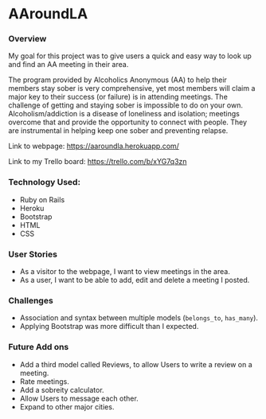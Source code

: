 # AAroundLA


### Overview
My goal for this project was to give users a quick and easy way to look up and find an AA meeting in their area.

The program provided by Alcoholics Anonymous (AA) to help their members stay sober is very comprehensive, yet most members will claim a major key to their success (or failure) is in attending meetings. The challenge of getting and staying sober is impossible to do on your own. Alcoholism/addiction is a disease of loneliness and isolation; meetings overcome that and provide the opportunity to connect with people. They are instrumental in helping keep one sober and preventing relapse.

Link to webpage:
<https://aaroundla.herokuapp.com/>

Link to my Trello board:
<https://trello.com/b/xYG7q3zn>

### Technology Used:
+ Ruby on Rails
+ Heroku
+ Bootstrap
+ HTML
+ CSS

### User Stories
+ As a visitor to the webpage, I want to view meetings in the area.
+ As a user, I want to be able to add, edit and delete a meeting I posted.


### Challenges
+ Association and syntax between multiple models (`belongs_to`, `has_many`).
+ Applying Bootstrap was more difficult than I expected.

### Future Add ons
+ Add a third model called Reviews, to allow Users to write a review on a meeting.
+ Rate meetings.
+ Add a sobreity calculator.
+ Allow Users to message each other.
+ Expand to other major cities.